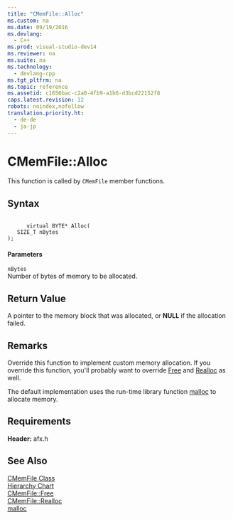 ```yaml
---
title: "CMemFile::Alloc"
ms.custom: na
ms.date: 09/19/2016
ms.devlang: 
  - C++
ms.prod: visual-studio-dev14
ms.reviewer: na
ms.suite: na
ms.technology: 
  - devlang-cpp
ms.tgt_pltfrm: na
ms.topic: reference
ms.assetid: c1656bac-c2a0-4fb9-a1b6-d3bcd22152f8
caps.latest.revision: 12
robots: noindex,nofollow
translation.priority.ht: 
  - de-de
  - ja-jp
---
```

# CMemFile::Alloc
This function is called by `CMemFile` member functions.  
  
## Syntax  
  
```  
  
      virtual BYTE* Alloc(  
   SIZE_T nBytes   
);  
```  
  
#### Parameters  
 `nBytes`  
 Number of bytes of memory to be allocated.  
  
## Return Value  
 A pointer to the memory block that was allocated, or **NULL** if the allocation failed.  
  
## Remarks  
 Override this function to implement custom memory allocation. If you override this function, you'll probably want to override [Free](../vs140/CMemFile--Free.md) and [Realloc](../vs140/CMemFile--Realloc.md) as well.  
  
 The default implementation uses the run-time library function [malloc](../vs140/malloc.md) to allocate memory.  
  
## Requirements  
 **Header:** afx.h  
  
## See Also  
 [CMemFile Class](../vs140/CMemFile-Class.md)   
 [Hierarchy Chart](../vs140/Hierarchy-Chart.md)   
 [CMemFile::Free](../vs140/CMemFile--Free.md)   
 [CMemFile::Realloc](../vs140/CMemFile--Realloc.md)   
 [malloc](../vs140/malloc.md)
